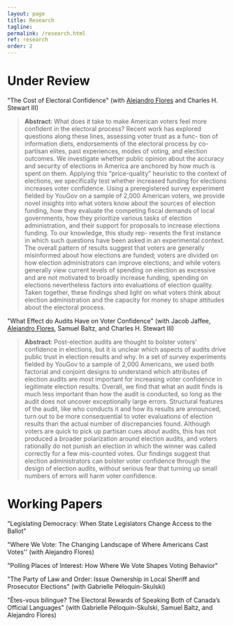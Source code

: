 ```yaml
---
layout: page
title: Research
tagline:
permalink: /research.html
ref: research
order: 2
---
```

# Under Review
"The Cost of Electoral Confidence" (with [Alejandro Flores](https://a-flores.com) and Charles H. Stewart III)
> **Abstract**: What does it take to make American voters feel more confident in the electoral process? Recent work has explored questions along these lines, assessing voter trust as a func- tion of information diets, endorsements of the electoral process by co-partisan elites, past experiences, modes of voting, and election outcomes. We investigate whether public opinion about the accuracy and security of elections in America are anchored by how much is spent on them. Applying this “price-quality” heuristic to the context of elections, we specifically test whether increased funding for elections increases voter confidence. Using a preregistered survey experiment fielded by YouGov on a sample of 2,000 American voters, we provide novel insights into what voters know about the sources of election funding, how they evaluate the competing fiscal demands of local governments, how they prioritize various tasks of election administration, and their support for proposals to increase elections funding. To our knowledge, this study rep- resents the first instance in which such questions have been asked in an experimental context. The overall pattern of results suggest that voters are generally misinformed about how elections are funded; voters are divided on how election administrators can improve elections; and while voters generally view current levels of spending on election as excessive and are not motivated to broadly increase funding, spending on elections nevertheless factors into evaluations of election quality. Taken together, these findings shed light on what voters think about election administration and the capacity for money to shape attitudes about the electoral process.

"What Effect do Audits Have on Voter Confidence" (with Jacob Jaffee, [Alejandro Flores](https://a-flores.com), Samuel Baltz, and Charles H. Stewart III)
> **Abstract**: Post-election audits are thought to bolster voters' confidence in elections, but it is unclear which aspects of audits drive public trust in election results and why. In a set of survey experiments fielded by YouGov to a sample of 2,000 Americans, we used both factorial and conjoint designs to understand which attributes of election audits are most important for increasing voter confidence in legitimate election results. Overall, we find that what an audit finds is much less important than how the audit is conducted, so long as the audit does not uncover exceptionally large errors. Structural features of the audit, like who conducts it and how its results are announced, turn out to be more consequential to voter evaluations of election results than the actual number of discrepancies found. Although voters are quick to pick up partisan cues about audits, this has not produced a broader polarization around election audits, and voters rationally do not punish an election in which the winner was called correctly for a few mis-counted votes. Our findings suggest that election administrators can bolster voter confidence through the design of election audits, without serious fear that turning up small numbers of errors will harm voter confidence.

# Working Papers
"Legislating Democracy: When State Legislators Change Access to the Ballot"

"Where We Vote: The Changing Landscape of Where Americans Cast Votes'' (with Alejandro Flores)

"Polling Places of Interest: How Where We Vote Shapes Voting Behavior"

"The Party of Law and Order: Issue Ownership in Local Sheriff and Prosecutor Elections" (with Gabrielle Péloquin-Skulski)

"Êtes-vous bilingue? The Electoral Rewards of Speaking Both of Canada’s  Official Languages" (with Gabrielle Péloquin-Skulski, Samuel Baltz, and Alejandro Flores)